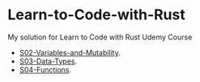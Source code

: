 # Learn-to-Code-with-Rust
My solution for Learn to Code with Rust Udemy Course
- [S02-Variables-and-Mutability](./src/S02-Variables-and-Mutability).
- [S03-Data-Types](./src/S03-Data-Types).
- [S04-Functions](./src/S04-Functions).

